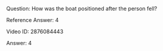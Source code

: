 Question: How was the boat positioned after the person fell?

Reference Answer: 4

Video ID: 2876084443

Answer: 4

